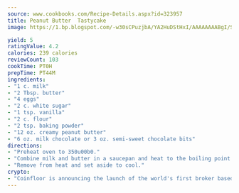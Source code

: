 ```yaml
---
source: www.cookbooks.com/Recipe-Details.aspx?id=323957
title: Peanut Butter  Tastycake 
image: https://1.bp.blogspot.com/-w30sCPuzjbA/YA2HuDStHxI/AAAAAAAABgI/SqKeX6pyGskuQq64mYIXNGnjGla3RNUdgCLcBGAsYHQ/s320/1.png

yield: 5
ratingValue: 4.2
calories: 239 calories
reviewCount: 103
cookTime: PT0H
prepTime: PT44M
ingredients:
- "1 c. milk"
- "2 Tbsp. butter"
- "4 eggs"
- "2 c. white sugar"
- "1 tsp. vanilla"
- "2 c. flour"
- "2 tsp. baking powder"
- "12 oz. creamy peanut butter"
- "6 oz. milk chocolate or 3 oz. semi-sweet chocolate bits"
directions:
- "Preheat oven to 350u00b0."
- "Combine milk and butter in a saucepan and heat to the boiling point."
- "Remove from heat and set aside to cool."
crypto:
- "Coinfloor is announcing the launch of the world's first broker based bitcoin marketplace."
---
```

